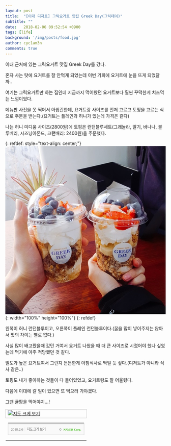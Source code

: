 ```yaml
---
layout: post
title:  "[이대 디저트] 그릭요거트 맛집 Greek Day(그릭데이)"
subtitle: ""
date:   2018-02-06 09:52:54 +0900
tags: [life]
background: '/img/posts/food.jpg'
author: cyc1am3n
comments: true
---
```


이대 근처에 있는 그릭요거트 맛집 Greek Day를 갔다.  

혼자 사는 탓에 요거트를 잘 안먹게 되었는데 이번 기회에 요거트에 눈을 뜨게 되었달까..  

여기는 그릭요거트만 하는 집인데 지금까지 먹어봤던 요거트보다 훨씬 꾸덕한게 치즈먹는 느낌이었다.  

메뉴판 사진을 못 찍어서 아쉽긴한데, 요거트랑 사이즈를 먼저 고르고 토핑을 고르는 식으로 주문을 받는다.(요거트는 플레인과 허니가 있는데 가격은 같다)  

나는 허니 미디움 사이즈(2800원)에 토핑은 런던블루세트(그래놀라, 딸기, 바나나, 블루베리, 시즈닝아몬드, 크랜배리: 2400원)을 주문했다.  

{: refdef: style="text-align: center;"}  
![런던블루](/img/posts/greek-day.jpg){: width="100%" height="100%"}
{: refdef}

왼쪽이 허니 런던블루이고, 오른쪽이 플레인 런던블루이다.(꿀을 많이 넣어주지는 않아서 맛의 차이는 별로 없다.)  

사실 많이 배고팠을때 갔던 거여서 요거트 나왔을 때 더 큰 사이즈로 시켰어야 했나 싶었는데 먹기에 아주 적당했던 것 같다.  

밀도가 높은 요거트여서 그런지 든든한게 아침식사로 딱일 듯 싶다.(디저트가 아니라 식사 같은..)  

토핑도 내가 좋아하는 것들이 다 들어있었고, 요거트랑도 잘 어울렸다.  

다음에 이대에 갈 일이 있으면 또 먹으러 가야겠다.  

그땐 귤팡을 먹어야지...!  

<table cellpadding="0" cellspacing="0" width="70%" align="center"> <tr> <td style="border:1px solid #cecece;"><a href="https://map.naver.com/?searchCoord=f22bb295dd4afe76ed610c387e3e7d5c0ca45e503d7042162e004f806a4f9850&query=6re466at642w7J20&tab=1&lng=ec96ebd1ee319cb3605653168cddc3c0&mapMode=0&mpx=09290610%3A37.5804751%2C127.0188254%3AZ11%3A0.0326433%2C0.0145588&lat=655d94ef607a6d631a847099074af821&dlevel=12&enc=b64&menu=location" target="_blank"><img src="http://prt.map.naver.com/mashupmap/print?key=p1517884706103_-1180621432" width="100%" height="auto" alt="지도 크게 보기" title="지도 크게 보기" border="0" style="vertical-align:top;"/></a></td> </tr> <tr> <td> <table cellpadding="0" cellspacing="0" width="100%"> <tr> <td height="30" bgcolor="#f9f9f9" align="left" style="padding-left:9px; border-left:1px solid #cecece; border-bottom:1px solid #cecece;"> <span style="font-family: tahoma; font-size: 11px; color:#666;">2018.2.6</span>&nbsp;<span style="font-size: 11px; color:#e5e5e5;">|</span>&nbsp;<a style="font-family: dotum,sans-serif; font-size: 11px; color:#666; text-decoration: none; letter-spacing: -1px;" href="https://map.naver.com/?searchCoord=f22bb295dd4afe76ed610c387e3e7d5c0ca45e503d7042162e004f806a4f9850&query=6re466at642w7J20&tab=1&lng=ec96ebd1ee319cb3605653168cddc3c0&mapMode=0&mpx=09290610%3A37.5804751%2C127.0188254%3AZ11%3A0.0326433%2C0.0145588&lat=655d94ef607a6d631a847099074af821&dlevel=12&enc=b64&menu=location" target="_blank">지도 크게 보기</a> </td> <td width="98" bgcolor="#f9f9f9" align="right" style="text-align:right; padding-right:9px; border-right:1px solid #cecece; border-bottom:1px solid #cecece;"> <span style="float:right;"><span style="font-size:9px; font-family:Verdana, sans-serif; color:#444;">&copy;&nbsp;</span>&nbsp;<a style="font-family:tahoma; font-size:9px; font-weight:bold; color:#2db400; text-decoration:none;" href="http://www.nhncorp.com" target="_blank">NAVER Corp.</a></span> </td> </tr> </table> </td> </tr> </table>